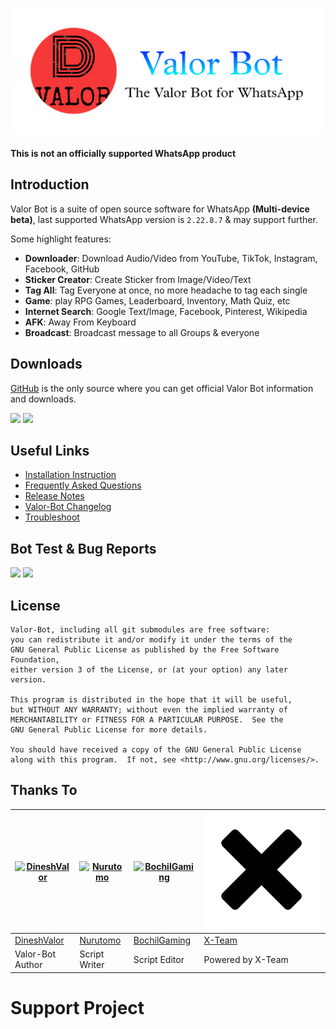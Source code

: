 ![](docs/images/logo.png)

#### This is not an officially supported WhatsApp product

## Introduction
Valor Bot is a suite of open source software for WhatsApp **(Multi-device beta)**, last supported WhatsApp version is `2.22.8.7` & may support further.<br>

Some highlight features:

- **Downloader**: Download Audio/Video from YouTube, TikTok, Instagram, Facebook, GitHub
- **Sticker Creator**: Create Sticker from Image/Video/Text
- **Tag All**: Tag Everyone at once, no more headache to tag each single
- **Game**: play RPG Games, Leaderboard, Inventory, Math Quiz, etc
- **Internet Search**: Google Text/Image, Facebook, Pinterest, Wikipedia
- **AFK**: Away From Keyboard
- **Broadcast**: Broadcast message to all Groups & everyone

## Downloads

[GitHub](https://github.com/DineshValor/valor-game) is the only source where you can get official Valor Bot information and downloads.

[![](https://img.shields.io/badge/Valor_Bot-v2.22.8.7-blue)](https://github.com/DineshValor/valor-game/releases/tag/v2.22.8.7)
[![](https://img.shields.io/badge/Valor_Bot_Termux-v2.22.8.7-blue)](https://github.com/DineshValor/valor-game/releases/tag/v2.22.8.7)

## Useful Links
- [Installation Instruction](https://)
- [Frequently Asked Questions](https://)
- [Release Notes](https://)
- [Valor-Bot Changelog](https://)
- [Troubleshoot](https://github.com/puppeteer/puppeteer/blob/main/docs/troubleshooting.md)

## Bot Test & Bug Reports

[![](https://img.shields.io/badge/Bot_Test-WhatsApp-whatsapp?logo=whatsapp)](wa.me/919971107409)
[![](https://img.shields.io/badge/Bug_Report-WhatsApp-whatsapp?logo=whatsapp)](wa.me/919107910799)

## License

    Valor-Bot, including all git submodules are free software:
    you can redistribute it and/or modify it under the terms of the
    GNU General Public License as published by the Free Software Foundation,
    either version 3 of the License, or (at your option) any later version.

    This program is distributed in the hope that it will be useful,
    but WITHOUT ANY WARRANTY; without even the implied warranty of
    MERCHANTABILITY or FITNESS FOR A PARTICULAR PURPOSE.  See the
    GNU General Public License for more details.

    You should have received a copy of the GNU General Public License
    along with this program.  If not, see <http://www.gnu.org/licenses/>.


## Thanks To

[![DineshValor](https://github.com/DineshValor.png)](https://github.com/DineshValor) | [![Nurutomo](https://github.com/Nurutomo.png)](https://github.com/Nurutomo) | [![BochilGaming](https://github.com/BochilGaming.png)](https://github.com/BochilGaming) | [![X-Team](docs/images/xlogo.png)](https://api.xteam.xyz/) 
----|----|----|----
[DineshValor](https://github.com/DineshValor) | [Nurutomo](https://github.com/Nurutomo) | [BochilGaming](https://github.com/BochilGaming) | [X-Team](https://api.xteam.xyz/)
Valor-Bot Author | Script Writer | Script Editor | Powered by X-Team

# Support Project
